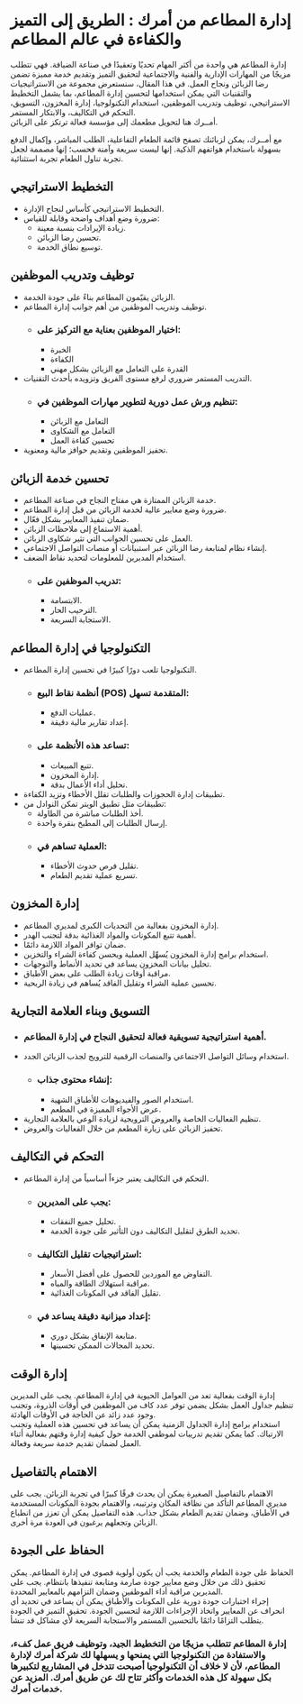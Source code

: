 # **إدارة المطاعم من أمرك : الطريق إلى التميز والكفاءة في عالم المطاعم**

إدارة المطاعم هي واحدة من أكثر المهام تحديًا وتعقيدًا في صناعة الضيافة. فهي تتطلب مزيجًا من المهارات الإدارية والفنية والاجتماعية لتحقيق التميز وتقديم خدمة مميزة تضمن رضا الزبائن ونجاح العمل. في هذا المقال، سنستعرض مجموعة من الاستراتيجيات والتقنيات التي يمكن استخدامها لتحسين إدارة المطاعم، بما يشمل التخطيط الاستراتيجي، توظيف وتدريب الموظفين، استخدام التكنولوجيا، إدارة المخزون، التسويق، التحكم في التكاليف، والابتكار المستمر.  
أمــرك هنا لتحويل مطعمك إلى مؤسسة فعالة ترتكز على الزبائن.

مع أمــرك، يمكن لزبائنك تصفح قائمة الطعام التفاعلية، الطلب المباشر، وإكمال الدفع بسهولة باستخدام هواتفهم الذكية. إنها ليست سريعة وآمنة فحسب؛ إنها مصممة لجعل تجربة تناول الطعام تجربة استثنائية.

## **التخطيط الاستراتيجي**
- التخطيط الاستراتيجي كأساس لنجاح الإدارة.
- ضرورة وضع أهداف واضحة وقابلة للقياس:
  - زيادة الإيرادات بنسبة معينة.
  - تحسين رضا الزبائن.
  - توسيع نطاق الخدمة.

## **توظيف وتدريب الموظفين**
- الزبائن يقيّمون المطاعم بناءً على جودة الخدمة.
- توظيف وتدريب الموظفين من أهم جوانب إدارة المطاعم.
  - ###  اختيار الموظفين بعناية مع التركيز على:
    - الخبرة
    - الكفاءة
    - القدرة على التعامل مع الزبائن بشكل مهني
- التدريب المستمر ضروري لرفع مستوى الفريق وتزويده بأحدث التقنيات.
  - ### تنظيم ورش عمل دورية لتطوير مهارات الموظفين في:
    - التعامل مع الزبائن
    - التعامل مع الشكاوى
    - تحسين كفاءة العمل
- تحفيز الموظفين وتقديم حوافز مالية ومعنوية.

## **تحسين خدمة الزبائن**
- خدمة الزبائن الممتازة هي مفتاح النجاح في صناعة المطاعم.
- ضرورة وضع معايير عالية لخدمة الزبائن من قبل إدارة المطاعم.
- ضمان تنفيذ المعايير بشكل فعّال.
- أهمية الاستماع إلى ملاحظات الزبائن.
- العمل على تحسين الجوانب التي تثير شكاوى الزبائن.
- إنشاء نظام لمتابعة رضا الزبائن عبر استبيانات أو منصات التواصل الاجتماعي.
- استخدام المديرين للمعلومات لتحديد نقاط الضعف.
  - ### تدريب الموظفين على:
    - الابتسامة.
    - الترحيب الحار.
    - الاستجابة السريعة.

## **التكنولوجيا في إدارة المطاعم**
- التكنولوجيا تلعب دورًا كبيرًا في تحسين إدارة المطاعم.
  - ### أنظمة نقاط البيع (POS) المتقدمة تسهل:
    - عمليات الدفع.
    - إعداد تقارير مالية دقيقة.
  - ###  تساعد هذه الأنظمة على:
    - تتبع المبيعات.
    - إدارة المخزون.
    - تحليل أداء الأعمال بدقة.
- تطبيقات إدارة الحجوزات والطلبات تقلل الأخطاء وتزيد الكفاءة.
- تطبيقات مثل تطبيق الويتر تمكن النوادل من:
  - أخذ الطلبات مباشرة من الطاولة.
  - إرسال الطلبات إلى المطبخ بنقرة واحدة.
  - ### العملية تساهم في:
    - تقليل فرص حدوث الأخطاء.
    - تسريع عملية تقديم الطعام.

## **إدارة المخزون**
- إدارة المخزون بفعالية من التحديات الكبرى لمديري المطاعم.
- أهمية تتبع المكونات والمواد الغذائية بدقة لتجنب الهدر.
- ضمان توافر المواد اللازمة دائمًا.
- استخدام برامج إدارة المخزون يُسهِّل العملية ويحسن كفاءة الشراء والتخزين.
- تحليل بيانات المخزون يساعد في تحديد الأنماط والتوجهات.
- مراقبة أوقات زيادة الطلب على بعض الأطباق.
- تحسين عملية الشراء وتقليل الفاقد يُساهم في زيادة الربحية.

## **التسويق وبناء العلامة التجارية**
  - ### أهمية استراتيجية تسويقية فعالة لتحقيق النجاح في إدارة المطاعم.
- استخدام وسائل التواصل الاجتماعي والمنصات الرقمية للترويج لجذب الزبائن الجدد.
  - ###  إنشاء محتوى جذاب:
    - استخدام الصور والفيديوهات للأطباق الشهية.
    - عرض الأجواء المميزة في المطعم.
- تنظيم الفعاليات الخاصة والعروض الترويجية لزيادة الوعي بالعلامة التجارية.
- تحفيز الزبائن على زيارة المطعم من خلال الفعاليات والعروض.

## **التحكم في التكاليف**
- التحكم في التكاليف يعتبر جزءاً أساسياً من إدارة المطاعم.
  - ###  يجب على المديرين:
    - تحليل جميع النفقات.
    - تحديد الطرق لتقليل التكاليف دون التأثير على جودة الخدمة.
  - ###  استراتيجيات تقليل التكاليف:
    - التفاوض مع الموردين للحصول على أفضل الأسعار.
    - مراقبة استهلاك الطاقة والمياه.
    - تقليل الفاقد في المكونات الغذائية.
  - ###  إعداد ميزانية دقيقة يساعد في:
    - متابعة الإنفاق بشكل دوري.
    - تحديد المجالات الممكن تحسينها.

## **إدارة الوقت**
إدارة الوقت بفعالية تعد من العوامل الحيوية في إدارة المطاعم. يجب على المديرين تنظيم جداول العمل بشكل يضمن توفر عدد كاف من الموظفين في أوقات الذروة، وتجنب وجود عدد زائد عن الحاجة في الأوقات الهادئة.  
استخدام برامج إدارة الجداول الزمنية يمكن أن يساعد في تحسين هذه العملية وتجنب الارتباك. كما يمكن تقديم تدريبات لموظفي الخدمة حول كيفية إدارة وقتهم بفعالية أثناء العمل لضمان تقديم خدمة سريعة وفعالة.

## **الاهتمام بالتفاصيل**
الاهتمام بالتفاصيل الصغيرة يمكن أن يحدث فرقًا كبيرًا في تجربة الزبائن. يجب على مديري المطاعم التأكد من نظافة المكان وترتيبه، والاهتمام بجودة المكونات المستخدمة في الأطباق، وضمان تقديم الطعام بشكل جذاب. هذه التفاصيل يمكن أن تعزز من انطباع الزبائن وتجعلهم يرغبون في العودة مرة أخرى.

## **الحفاظ على الجودة**
الحفاظ على جودة الطعام والخدمة يجب أن يكون أولوية قصوى في إدارة المطاعم. يمكن تحقيق ذلك من خلال وضع معايير جودة صارمة ومتابعة تنفيذها بانتظام. يجب على المديرين مراقبة أداء الموظفين وضمان التزامهم بالمعايير المحددة.  
إجراء اختبارات جودة دورية على المكونات والأطباق يمكن أن يساعد في تحديد أي انحراف عن المعايير واتخاذ الإجراءات اللازمة لتحسين الجودة. تحقيق التميز في الجودة يتطلب التزامًا دائمًا بالتحسين المستمر والاستجابة السريعة لأي مشاكل قد تنشأ.

### إدارة المطاعم تتطلب مزيجًا من التخطيط الجيد، وتوظيف فريق عمل كفء، والاستفادة من التكنولوجيا التي يمنحها و يسهلها لك شركة أمرك لإدارة المطاعم، لأن لا خلاف أن التكنولوجيا أصبحت تتدخل في المشاريع لتكبيرها بكل سهولة كل هذه الخدمات وأكثر تتاح لك عن طريق أمرك. المزيد عن خدمات أمرك.
